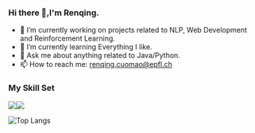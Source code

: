 ### Hi there 👋,I'm Renqing.

- 🔭 I’m currently working on projects related to NLP, Web Development and Reinforcement Learning.
- 🌱 I’m currently learning Everything I like.
- 💬 Ask me about anything related to Java/Python.
- 📫 How to reach me: renqing.cuomao@epfl.ch

### My Skill Set

![](https://img.shields.io/badge/Java-ED8B00?style=for-the-badge&logo=openjdk&logoColor=white)![](https://img.shields.io/badge/Python-3776AB?style=for-the-badge&logo=python&logoColor=white)

![Top Langs](https://github-readme-stats.vercel.app/api/top-langs/?username=renqingcm&layout=compact&theme=tokyonight)
